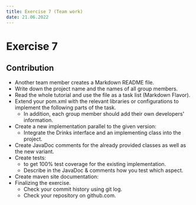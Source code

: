 ```yaml
---
title: Exercise 7 (Team work)  
date: 21.06.2022
---
```

# Exercise 7

## Contribution

- Another team member creates a Markdown README file.
- Write down the project name and the names of all group members.
- Read the whole tutorial and use the file as a task list (Markdown Flavor).
- Extend your pom.xml with the relevant libraries or configurations to implement the following parts of the task.
    - In addition, each group member should add their own developers' information.
- Create a new implementation parallel to the given version:
    - Integrate the Drinks interface and an implementing class into the project.
- Create JavaDoc comments for the already provided classes as well as the new variant.
- Create tests:
  - to get 100% test coverage for the existing implementation.
  - Describe in the JavaDoc & comments how you test which aspect.
- Create maven site documentation:
- Finalizing the exercise.
  - Check your commit history using git log.
  - Check your repository on github.com.